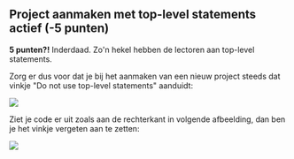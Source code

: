 
## Project aanmaken met top-level statements actief (-5 punten)

**5 punten?!** Inderdaad. Zo'n hekel hebben de lectoren aan top-level statements.

Zorg er dus voor dat je bij het aanmaken van een nieuw project steeds dat vinkje "Do not use top-level statements" aanduidt:  

![](../assets/boete/toplevel.png)

Ziet je code er uit zoals aan de rechterkant in volgende afbeelding, dan ben je het vinkje vergeten aan te zetten:

![](../assets/boete/toplevel2.png)